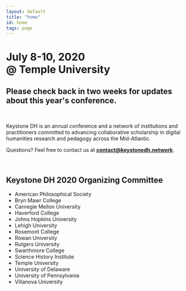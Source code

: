 ```yaml
---
layout: default
title: "home"
id: home
tags: page
---
```


# July 8-10, 2020<br/>@ Temple University

<h2 class="center">Please check back in two weeks for updates about this year's conference.</h2>

<br/>

Keystone DH is an annual conference and a network of institutions and practitioners committed to advancing collaborative scholarship in digital humanities research and pedagogy across the Mid-Atlantic.

Questions? Feel free to contact us at **contact@keystonedh.network**.

<br/>

## Keystone DH 2020 Organizing Committee

- American Philosophical Society
- Bryn Mawr College
- Carnegie Mellon University
- Haverford College
- Johns Hopkins University
- Lehigh University
- Rosemont College
- Rowan University
- Rutgers University
- Swarthmore College
- Science History Institute 
- Temple University
- University of Delaware
- University of Pennsylvania
- Villanova University
